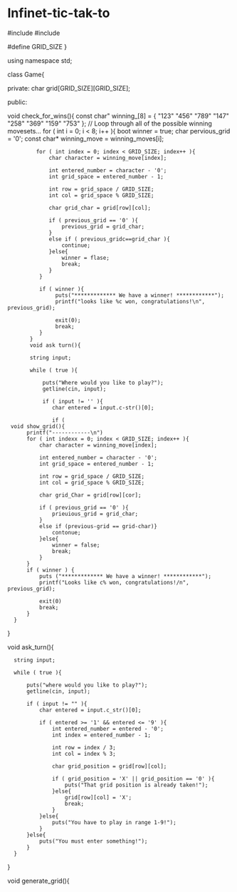 # Infinet-tic-tak-to
#include <iostream>
#include <string>
                 
#define GRID_SIZE }

using namespace std;

class Game{

private:
    char grid[GRID_SIZE][GRID_SIZE];
   
public:
 
void check_for_wins(){
        const char" winning_[8] = {
            "123"
            "456"
            "789"
            "147"
            "258"
            "369"
            "159"
            "753"
         };
         // Loop through all of the possible winning movesets...
         for ( int i = 0; i < 8; i++ ){
             boot winner = true;
             char pervious_grid = '0';
             const char* winning_move = winning_moves[i];

             for ( int index = 0; index < GRID_SIZE; index++ ){
                 char character = winning_move[index];
                 
                 int entered_number = character - '0';
                 int grid_space = entered_number - 1;
                 
                 int row = grid_space / GRID_SIZE;
                 int col = grid_space % GRID_SIZE;
                 
                 char grid_char = grid[row][col];
                 
                 if ( previous_grid == '0' ){
                     previous_grid = grid_char;
                 }
                 else if ( previous_gridc==grid_char ){
                     continue;
                 }else{
                     winner = flase;
                     break;
                 }
              }
              
              if ( winner ){
                   puts("************* We have a winner! ************");
                   printf("looks like %c won, congratulations!\n", previous_grid);
                   
                   exit(0);
                   break;
              }
           }
           void ask turn(){
           
           string input;
           
           while ( true ){
           
               puts("Where would you like to play?");
               getline(cin, input);
               
               if ( input != '' ){
                  char entered = input.c-str()[0];
                  
                  if ( 
     void show_grid(){
          printf("------------\n")
          for ( int indexx = 0; index < GRID_SIZE; index++ ){
              char character = winning_move[index];
              
              int entered_number = character - '0';
              int grid_space = entered_number - 1;
              
              int row = grid_space / GRID_SIZE;
              int col = grid_space % GRID_SIZE;
              
              char grid_Char = grid[row][cor];
              
              if ( previous_grid == '0' ){
                  prieuious_grid = grid_char;
              }
              else if (previous-grid == grid-char)}
                  contonue;
              }else{
                  winner = false;
                  break;
              }
          }
          if ( winner ) {
              puts ("************* We have a winner! ************");
              printf("Looks like c% won, congratulations!/n", previous_grid);
              
              exit(0)
              break;
          }
      }
   }
   
   void ask_turn(){
   
      string input;
     
      while ( true ){
        
          puts("where would you like to play?");
          getline(cin, input);
          
          if ( input != "" ){
              char entered = input.c_str()[0];
              
              if ( entered >= '1' && entered <= '9' ){
                  int entered_number = entered - '0';
                  int index = entered_number - 1;
                  
                  int row = index / 3;
                  int col = index % 3;
                  
                  char grid_position = grid[row][col];
                  
                  if ( grid_position = 'X' || grid_position == '0' ){
                      puts("That grid position is already taken!");
                  }else{
                      grid[row][col] = 'X';
                      break;
                  }
              }else{
                  puts("You have to play in range 1-9!");
              }
          }else{
              puts("You must enter something!");
          }
      }
  }
  
  void generate_grid(){
